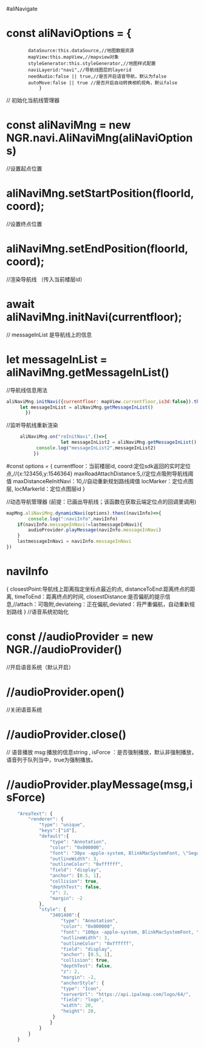 #aliNavigate 

#  const aliNaviOptions = {
			dataSource:this.dataSource,//地图数据资源
			mapView:this.mapView,//mapview对象
			styleGenerator:this.styleGenerator,//地图样式配置
			naviLayerid:"navi",//导航线图层的layerid
			needAudio:false || true,//是否开启语音导航，默认为false
	        autoMove:false || true //是否开启自动转换相机视角，默认false
                }

// 初始化当航线管理器
# const aliNaviMng =  new NGR.navi.AliNaviMng(aliNaviOptions)

//设置起点位置
# aliNaviMng.setStartPosition(floorId, coord);

//设置终点位置
# aliNaviMng.setEndPosition(floorId, coord);

//渲染导航线  （传入当前楼层id）
# await  aliNaviMng.initNavi(currentfloor);
// messageInList 是导航线上的信息 
# let messageInList = aliNaviMng.getMessageInList()
//导航线信息用法
   ``` javascript
   aliNaviMng.initNavi({currentfloor: mapView.currentfloor,is3d:false}).then(()=>{
        let messageInList = aliNaviMng.getMessageInList()
          })
```
//监听导航线重新渲染
```javascript
	 aliNaviMng.on("reInitNavi",()=>{
                    let messageInList2 = aliNaviMng.getMessageInList()
           console.log("messageInList2",messageInList2)
          })
```
#const options = {
	currentfloor：当前楼层id,
	coord:定位sdk返回的实时定位点,//{x:123456,y:1546364}
	maxRoadAttachDistance:5,//定位点吸附导航线阈值
	maxDistanceReInitNavi：10,//自动重新规划路线阈值
	locMarker：定位点图层,
	locMarkerId：定位点图层id
}

//动态导航管理器 (前提：已画出导航线；该函数在获取云端定位点的回调里调用)
```javascript
mapMng.aliNaviMng.dynamicNavi(options).then((naviInfo)=>{
		console.log(":naviInfo",naviInfo)
	if(naviInfo.messageInNavi!=lastmessageInNavi){
		audioProvider.playMessage(naviInfo.messageInNavi)
	}
	lastmessageInNavi = naviInfo.messageInNavi
})
```
# naviInfo 
{
	closestPoint:导航线上距离指定坐标点最近的点,
	distanceToEnd:距离终点的距离,
	timeToEnd：距离终点的时间,
	closestDistance:是否偏航的提示信息,//attach：可吸附,deviateing：正在偏航,deviated：将严重偏航，自动重新规划路线
}
//语音系统初始化
# const //audioProvider = new NGR.//audioProvider()
//开启语音系统（默认开启）
# //audioProvider.open()
//关闭语音系统
# //audioProvider.close()
// 语音播放 msg:播放的信息string , isForce ：是否强制播放，默认非强制播放，语音列于队列当中，true为强制播放。
# //audioProvider.playMessage(msg,isForce)
```javascript
	"AreaText": {
		"renderer": {
			"type": "unique",
			"keys":["id"],
			"default":{
				"type": "Annotation",
				"color": "0x000000",
				"font": "30px -apple-system, BlinkMacSystemFont, \"Segoe UI\", Roboto, Ubuntu, \"PingFang SC\", \"Hiragino Sans GB\", \"Microsoft YaHei\", \"Hiragino Kaku Gothic Pro\", Meiryo, \"Malgun Gothic\", \"Helvetica Neue\", Helvetica, sans-serif",
				"outlineWidth": 3,
				"outlineColor": "0xffffff",
				"field": "display",
				"anchor": [0.5, 1],
				"collision": true,
				"depthTest": false,
				"z": 2,
				"margin": -2
			},
			"style": {
				"3401480":{
					"type": "Annotation",
					"color": "0x000000",
					"font": "100px -apple-system, BlinkMacSystemFont, \"Segoe UI\", Roboto, Ubuntu, \"PingFang SC\", \"Hiragino Sans GB\", \"Microsoft YaHei\", \"Hiragino Kaku Gothic Pro\", Meiryo, \"Malgun Gothic\", \"Helvetica Neue\", Helvetica, sans-serif",
					"outlineWidth": 3,
					"outlineColor": "0xffffff",
					"field": "display",
					"anchor": [0.5, 1],
					"collision": true,
					"depthTest": false,
					"z": 2,
					"margin": -2,
					"anchorStyle": {
					"type": "Icon",
					"serverUrl": "https://api.ipalmap.com/logo/64/",
					"field": "logo",
					"width": 20,
					"height": 20,
     			 }
				}
			}
		}
	}
```